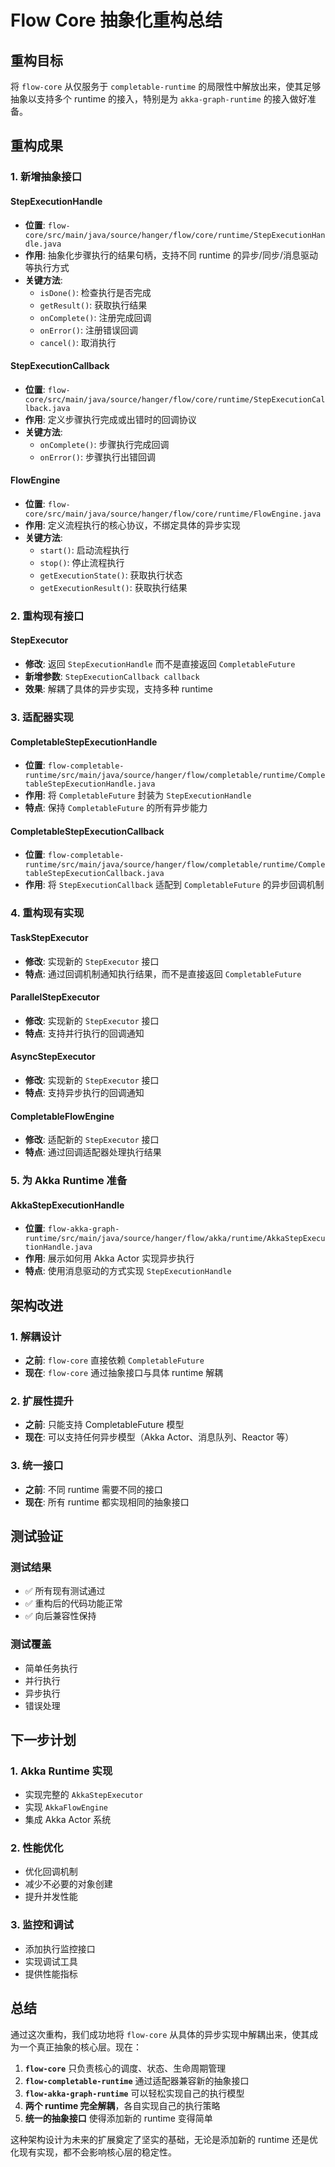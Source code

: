 # Flow Core 抽象化重构总结

## 重构目标

将 `flow-core` 从仅服务于 `completable-runtime` 的局限性中解放出来，使其足够抽象以支持多个 runtime 的接入，特别是为 `akka-graph-runtime` 的接入做好准备。

## 重构成果

### 1. 新增抽象接口

#### StepExecutionHandle
- **位置**: `flow-core/src/main/java/source/hanger/flow/core/runtime/StepExecutionHandle.java`
- **作用**: 抽象化步骤执行的结果句柄，支持不同 runtime 的异步/同步/消息驱动等执行方式
- **关键方法**:
  - `isDone()`: 检查执行是否完成
  - `getResult()`: 获取执行结果
  - `onComplete()`: 注册完成回调
  - `onError()`: 注册错误回调
  - `cancel()`: 取消执行

#### StepExecutionCallback
- **位置**: `flow-core/src/main/java/source/hanger/flow/core/runtime/StepExecutionCallback.java`
- **作用**: 定义步骤执行完成或出错时的回调协议
- **关键方法**:
  - `onComplete()`: 步骤执行完成回调
  - `onError()`: 步骤执行出错回调

#### FlowEngine
- **位置**: `flow-core/src/main/java/source/hanger/flow/core/runtime/FlowEngine.java`
- **作用**: 定义流程执行的核心协议，不绑定具体的异步实现
- **关键方法**:
  - `start()`: 启动流程执行
  - `stop()`: 停止流程执行
  - `getExecutionState()`: 获取执行状态
  - `getExecutionResult()`: 获取执行结果

### 2. 重构现有接口

#### StepExecutor
- **修改**: 返回 `StepExecutionHandle` 而不是直接返回 `CompletableFuture`
- **新增参数**: `StepExecutionCallback callback`
- **效果**: 解耦了具体的异步实现，支持多种 runtime

### 3. 适配器实现

#### CompletableStepExecutionHandle
- **位置**: `flow-completable-runtime/src/main/java/source/hanger/flow/completable/runtime/CompletableStepExecutionHandle.java`
- **作用**: 将 `CompletableFuture` 封装为 `StepExecutionHandle`
- **特点**: 保持 `CompletableFuture` 的所有异步能力

#### CompletableStepExecutionCallback
- **位置**: `flow-completable-runtime/src/main/java/source/hanger/flow/completable/runtime/CompletableStepExecutionCallback.java`
- **作用**: 将 `StepExecutionCallback` 适配到 `CompletableFuture` 的异步回调机制

### 4. 重构现有实现

#### TaskStepExecutor
- **修改**: 实现新的 `StepExecutor` 接口
- **特点**: 通过回调机制通知执行结果，而不是直接返回 `CompletableFuture`

#### ParallelStepExecutor
- **修改**: 实现新的 `StepExecutor` 接口
- **特点**: 支持并行执行的回调通知

#### AsyncStepExecutor
- **修改**: 实现新的 `StepExecutor` 接口
- **特点**: 支持异步执行的回调通知

#### CompletableFlowEngine
- **修改**: 适配新的 `StepExecutor` 接口
- **特点**: 通过回调适配器处理执行结果

### 5. 为 Akka Runtime 准备

#### AkkaStepExecutionHandle
- **位置**: `flow-akka-graph-runtime/src/main/java/source/hanger/flow/akka/runtime/AkkaStepExecutionHandle.java`
- **作用**: 展示如何用 Akka Actor 实现异步执行
- **特点**: 使用消息驱动的方式实现 `StepExecutionHandle`

## 架构改进

### 1. 解耦设计
- **之前**: `flow-core` 直接依赖 `CompletableFuture`
- **现在**: `flow-core` 通过抽象接口与具体 runtime 解耦

### 2. 扩展性提升
- **之前**: 只能支持 CompletableFuture 模型
- **现在**: 可以支持任何异步模型（Akka Actor、消息队列、Reactor 等）

### 3. 统一接口
- **之前**: 不同 runtime 需要不同的接口
- **现在**: 所有 runtime 都实现相同的抽象接口

## 测试验证

### 测试结果
- ✅ 所有现有测试通过
- ✅ 重构后的代码功能正常
- ✅ 向后兼容性保持

### 测试覆盖
- 简单任务执行
- 并行执行
- 异步执行
- 错误处理

## 下一步计划

### 1. Akka Runtime 实现
- 实现完整的 `AkkaStepExecutor`
- 实现 `AkkaFlowEngine`
- 集成 Akka Actor 系统

### 2. 性能优化
- 优化回调机制
- 减少不必要的对象创建
- 提升并发性能

### 3. 监控和调试
- 添加执行监控接口
- 实现调试工具
- 提供性能指标

## 总结

通过这次重构，我们成功地将 `flow-core` 从具体的异步实现中解耦出来，使其成为一个真正抽象的核心层。现在：

1. **`flow-core`** 只负责核心的调度、状态、生命周期管理
2. **`flow-completable-runtime`** 通过适配器兼容新的抽象接口
3. **`flow-akka-graph-runtime`** 可以轻松实现自己的执行模型
4. **两个 runtime 完全解耦**，各自实现自己的执行策略
5. **统一的抽象接口** 使得添加新的 runtime 变得简单

这种架构设计为未来的扩展奠定了坚实的基础，无论是添加新的 runtime 还是优化现有实现，都不会影响核心层的稳定性。 